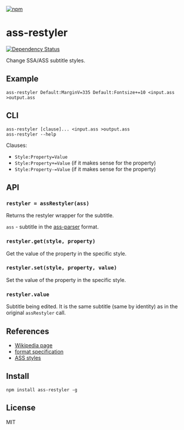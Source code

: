 [![npm](https://nodei.co/npm/ass-restyler.png)](https://nodei.co/npm/ass-restyler/)

# ass-restyler

[![Dependency Status][david-badge]][david]

Change SSA/ASS subtitle styles.

[david]: https://david-dm.org/eush77/ass-restyler
[david-badge]: https://david-dm.org/eush77/ass-restyler.png

## Example

```
ass-restyler Default:MarginV=335 Default:Fontsize+=10 <input.ass >output.ass
```

## CLI

```
ass-restyler [clause]... <input.ass >output.ass
ass-restyler --help
```

Clauses:
  - `Style:Property=Value`
  - `Style:Property+=Value` (if it makes sense for the property)
  - `Style:Property-=Value` (if it makes sense for the property)

## API

### `restyler = assRestyler(ass)`

Returns the restyler wrapper for the subtitle.

`ass` - subtitle in the [ass-parser](https://www.npmjs.com/packages/ass-parser) format.

### `restyler.get(style, property)`

Get the value of the property in the specific style.

### `restyler.set(style, property, value)`

Set the value of the property in the specific style.

### `restyler.value`

Subtitle being edited. It is the same subtitle (same by identity) as in the original `assRestyler` call.

## References

- [Wikipedia page](http://en.wikipedia.org/wiki/SubStation_Alpha)
- [format specification](http://www.perlfu.co.uk/projects/asa/ass-specs.doc)
- [ASS styles](http://docs.aegisub.org/3.2/Styles/)

## Install

```shell
npm install ass-restyler -g
```

## License

MIT
